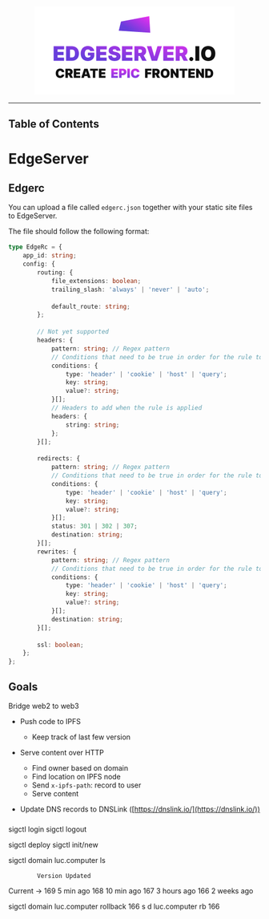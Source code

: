 <a href="https://edgeserver.io" target="_blank">
  <p align="center">
    <picture>
      <source media="(prefers-color-scheme: dark)" srcset="./assets/edgeserver_light.png#" />
      <img alt="edgeserver.io bridging web2 to web3" src="./assets/edgeserver_dark.png#" width="400px" />
    </picture>
  </p>
</a>

---

## Table of Contents


# EdgeServer

## Edgerc

You can upload a file called `edgerc.json` together with your static site files to EdgeServer.

The file should follow the following format:

```ts
type EdgeRc = {
    app_id: string;
    config: {
        routing: {
            file_extensions: boolean;
            trailing_slash: 'always' | 'never' | 'auto';

            default_route: string;
        };

        // Not yet supported
        headers: {
            pattern: string; // Regex pattern
            // Conditions that need to be true in order for the rule to apply
            conditions: {
                type: 'header' | 'cookie' | 'host' | 'query';
                key: string;
                value?: string;
            }[];
            // Headers to add when the rule is applied
            headers: {
                string: string;
            };
        }[];

        redirects: {
            pattern: string; // Regex pattern
            // Conditions that need to be true in order for the rule to apply
            conditions: {
                type: 'header' | 'cookie' | 'host' | 'query';
                key: string;
                value?: string;
            }[];
            status: 301 | 302 | 307;
            destination: string;
        }[];
        rewrites: {
            pattern: string; // Regex pattern
            // Conditions that need to be true in order for the rule to apply
            conditions: {
                type: 'header' | 'cookie' | 'host' | 'query';
                key: string;
                value?: string;
            }[];
            destination: string;
        }[];

        ssl: boolean;
    };
};
```

## Goals

Bridge web2 to web3

- Push code to IPFS
  - Keep track of last few version

- Serve content over HTTP
  - Find owner based on domain
  - Find location on IPFS node
  - Send `x-ipfs-path`: record to user
  - Serve content

- Update DNS records to DNSLink ([https://dnslink.io/](https://dnslink.io/))

###
sigctl login
sigctl logout

sigctl deploy
sigctl init/new

sigctl domain luc.computer ls

            Version Updated
Current ->  169     5 min ago
            168     10 min ago
            167     3 hours ago
            166     2 weeks ago

sigctl domain luc.computer rollback 166
s d luc.computer rb 166